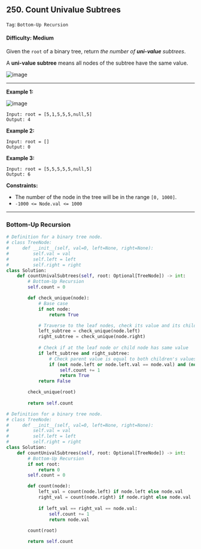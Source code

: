 ## 250. Count Univalue Subtrees

```Tag```: ```Bottom-Up Recursion```

#### Difficulty: Medium

Given the ```root``` of a binary tree, return _the number of __uni-value__ subtrees_.

A __uni-value subtree__ means all nodes of the subtree have the same value.

![image](https://user-images.githubusercontent.com/35042430/214969844-0780f598-c82f-4bce-adb0-5eebdf5b2d5b.png)

---

__Example 1:__

![image](https://assets.leetcode.com/uploads/2020/08/21/unival_e1.jpg)
```
Input: root = [5,1,5,5,5,null,5]
Output: 4
```

__Example 2:__
```
Input: root = []
Output: 0
```

__Example 3:__
```
Input: root = [5,5,5,5,5,null,5]
Output: 6
```

__Constraints:__

- The number of the node in the tree will be in the range ```[0, 1000]```.
- ```-1000 <= Node.val <= 1000```

---

### Bottom-Up Recursion

```Python
# Definition for a binary tree node.
# class TreeNode:
#     def __init__(self, val=0, left=None, right=None):
#         self.val = val
#         self.left = left
#         self.right = right
class Solution:
    def countUnivalSubtrees(self, root: Optional[TreeNode]) -> int:
        # Bottom-Up Recursion
        self.count = 0

        def check_unique(node):
            # Base case
            if not node:
                return True

            # Traverse to the leaf nodes, check its value and its child value and count them, then go up
            left_subtree = check_unique(node.left)
            right_subtree = check_unique(node.right)
            
            # Check if at the leaf node or child node has same value
            if left_subtree and right_subtree:
                # Check parent value is equal to both children's values if exist, then root node is uni-value subtrees
                if (not node.left or node.left.val == node.val) and (not node.right or node.right.val == node.val):
                    self.count += 1
                    return True
            return False

        check_unique(root)
        
        return self.count
```

```Python
# Definition for a binary tree node.
# class TreeNode:
#     def __init__(self, val=0, left=None, right=None):
#         self.val = val
#         self.left = left
#         self.right = right
class Solution:
    def countUnivalSubtrees(self, root: Optional[TreeNode]) -> int:
        # Bottom-Up Recursion
        if not root:
            return 0
        self.count = 0

        def count(node):
            left_val = count(node.left) if node.left else node.val
            right_val = count(node.right) if node.right else node.val
            
            if left_val == right_val == node.val:
                self.count += 1
                return node.val
            
        count(root)

        return self.count
```
